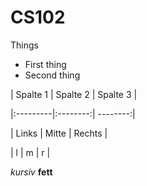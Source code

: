 CS102
=====

Things
* First thing
* Second thing

| Spalte 1 | Spalte 2 | Spalte 3 |

|:---------|:--------:| --------:|

| Links    | Mitte    | Rechts   |

| l        | m        | r        |

*kursiv* **fett**
